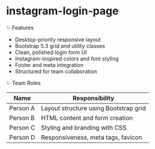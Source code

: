# instagram-login-page

✨ Features

- Desktop-priority responsive layout
- Bootstrap 5.3 grid and utility classes
- Clean, polished login form UI
- Instagram-inspired colors and font styling
- Footer and meta integration
- Structured for team collaboration

✨ Team Roles

| Name       | Responsibility                        |
|------------|----------------------------------------|
| Person A   | Layout structure using Bootstrap grid  |
| Person B   | HTML content and form creation         |
| Person C   | Styling and branding with CSS          |
| Person D   | Responsiveness, meta tags, favicon     |
